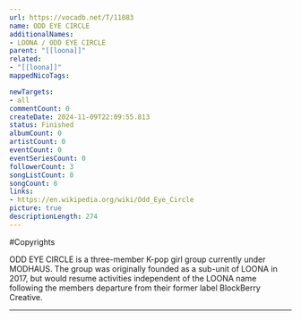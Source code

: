 ```yaml
---
url: https://vocadb.net/T/11083
name: ODD EYE CIRCLE
additionalNames: 
- LOONA / ODD EYE CIRCLE
parent: "[[loona]]"
related:
- "[[loona]]"
mappedNicoTags:

newTargets:
- all
commentCount: 0
createDate: 2024-11-09T22:09:55.813
status: Finished
albumCount: 0
artistCount: 0
eventCount: 0
eventSeriesCount: 0
followerCount: 3
songListCount: 0
songCount: 6
links: 
- https://en.wikipedia.org/wiki/Odd_Eye_Circle
picture: true
descriptionLength: 274
---
```


#Copyrights

ODD EYE CIRCLE is a three-member K-pop girl group currently under MODHAUS. The group was originally founded as a sub-unit of LOONA in 2017, but would resume activities independent of the LOONA name following the members departure from their former label BlockBerry Creative.

---

